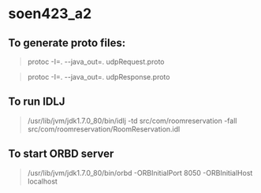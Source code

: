 # soen423_a2

## To generate proto files:

> protoc -I=. --java_out=. udpRequest.proto

> protoc -I=. --java_out=. udpResponse.proto

## To run IDLJ
> /usr/lib/jvm/jdk1.7.0_80/bin/idlj -td src/com/roomreservation -fall src/com/roomreservation/RoomReservation.idl

## To start ORBD server
> /usr/lib/jvm/jdk1.7.0_80/bin/orbd -ORBInitialPort 8050 -ORBInitialHost localhost